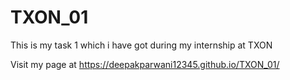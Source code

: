 # TXON_01
This is my task 1 which i have got during my internship at TXON

Visit my page at https://deepakparwani12345.github.io/TXON_01/
